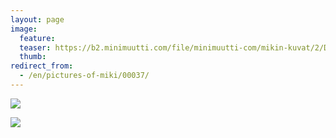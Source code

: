 ```yaml
---
layout: page
image:
  feature:
  teaser: https://b2.minimuutti.com/file/minimuutti-com/mikin-kuvat/2/DSC22074-245px.jpg
  thumb:
redirect_from:
  - /en/pictures-of-miki/00037/
---
```


[![](https://b2.minimuutti.com/file/minimuutti-com/mikin-kuvat/2/DSC22074-800px.jpg)](https://dl.dropboxusercontent.com/sh/ea1wtnz7z734o12/AABUnJ6Zb7DNPXEDPZmCLWKRa/mikin-kuvat/2/DSC22074.jpg)

[![](https://b2.minimuutti.com/file/minimuutti-com/mikin-kuvat/2/DSC22075-800px.jpg)](https://dl.dropboxusercontent.com/sh/ea1wtnz7z734o12/AAD4ITXQWGhpFW3tr8FDEayRa/mikin-kuvat/2/DSC22075.jpg)
